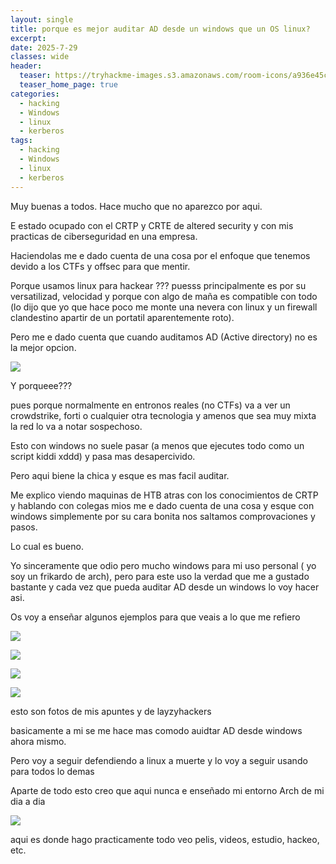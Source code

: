 ```yaml
---
layout: single
title: porque es mejor auditar AD desde un windows que un OS linux?
excerpt:
date: 2025-7-29
classes: wide
header:
  teaser: https://tryhackme-images.s3.amazonaws.com/room-icons/a936e45c948fb10f2eec7768c7a32e66.png
  teaser_home_page: true
categories:
  - hacking
  - Windows
  - linux
  - kerberos
tags:
  - hacking
  - Windows
  - linux
  - kerberos
---
```


Muy buenas a todos. Hace mucho que no aparezco por aqui.

E estado ocupado con el CRTP y CRTE de altered security y con mis practicas de ciberseguridad en una empresa.

Haciendolas me e dado cuenta de una cosa por el enfoque que tenemos devido a los CTFs y offsec para que mentir.

Porque usamos linux para hackear ??? puesss principalmente es por su versatilizad, velocidad y porque con algo de maña es compatible con todo (lo dijo que yo que hace poco me monte una nevera con linux y un firewall clandestino apartir de un portatil aparentemente roto).

Pero me e dado cuenta que cuando auditamos AD (Active directory) no es la mejor opcion.

![](https://miro.medium.com/v2/resize:fit:1400/1*GI-td9gs8D5OKZd19mAOqA.png)

Y porqueee???

pues porque normalmente en entronos reales (no CTFs) va a ver un crowdstrike, forti o cualquier otra tecnologia y amenos que sea muy mixta la red lo va a notar sospechoso.

Esto con windows no suele pasar (a menos que ejecutes todo como un script kiddi xddd) y pasa mas desapercivido.

Pero aqui biene la chica y esque es mas facil auditar.

Me explico viendo maquinas de HTB atras con los conocimientos de CRTP y hablando con colegas mios me e dado cuenta de una cosa y esque con windows simplemente por su cara bonita nos saltamos comprovaciones y pasos.

Lo cual es bueno.

Yo sinceramente que odio pero mucho windows para mi uso personal ( yo soy un frikardo de arch), pero para este uso la verdad que me a gustado bastante y cada vez que pueda auditar AD desde un windows lo voy hacer asi.

Os voy a enseñar algunos ejemplos para que veais a lo que me refiero

![](https://404zzero.github.io/zzero.github.io//assets/images/swappy-20250629_193740.png)

![](https://404zzero.github.io/zzero.github.io//assets/images/swappy-20250629_193849.png)

![](https://404zzero.github.io/zzero.github.io//assets/images/swappy-20250629_193949.png)

![](https://404zzero.github.io/zzero.github.io//assets/images/swappy-20250629_194002.png)

esto son fotos de mis apuntes y de layzyhackers

basicamente a mi se me hace mas comodo auidtar AD desde windows ahora mismo.

Pero voy a seguir defendiendo a linux a muerte y lo voy a seguir usando para todos lo demas

Aparte de todo esto creo que aqui nunca e enseñado mi entorno Arch de mi dia a dia

![](https://404zzero.github.io/zzero.github.io//assets/images/swappy-20250629_194201.png)

aqui es donde hago practicamente todo veo pelis, videos, estudio, hackeo, etc.

